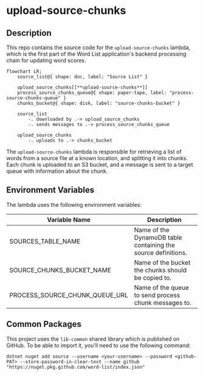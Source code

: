 # upload-source-chunks

## Description

This repo contains the source code for the `upload-source-chunks` lambda, which is the first part of the Word List application's backend processing chain for updating word scores.

```mermaid
flowchart LR;
    source_list@{ shape: doc, label: "Source List" }

    upload_source_chunks[[**upload-source-chunks**]]
    process_source_chunks_queue@{ shape: paper-tape, label: "process-source-chunks-queue" }
    chunks_bucket@{ shape: disk, label: "source-chunks-bucket" }

    source_list 
        -. downloaded by .-> upload_source_chunks
        -. sends messages to .-> process_source_chunks_queue

    upload_source_chunks
        -. uploads to .-> chunks_bucket
```

The `upload-source-chunks` lambda is responsible for retrieving a list of words from a source file at a known location, and splitting it into chunks.  Each chunk is uploaded to an S3 bucket, and a message is sent to a target queue with information about the chunk.

## Environment Variables

The lambda uses the following environment variables:

| Variable Name                  | Description                                                   |
|--------------------------------|---------------------------------------------------------------|
| SOURCES_TABLE_NAME             | Name of the DynamoDB table containing the source definitions. |
| SOURCE_CHUNKS_BUCKET_NAME      | Name of the bucket the chunks should be copied to.            |
| PROCESS_SOURCE_CHUNK_QUEUE_URL | Name of the queue to send process chunk messages to.          |

## Common Packages

This project uses the `lib-common` shared library which is published on GitHub.  To be able to import it, you'll need to use the following command:

```
dotnet nuget add source --username <your-username> --password <github-PAT> --store-password-in-clear-text --name github "https://nuget.pkg.github.com/word-list/index.json"
```